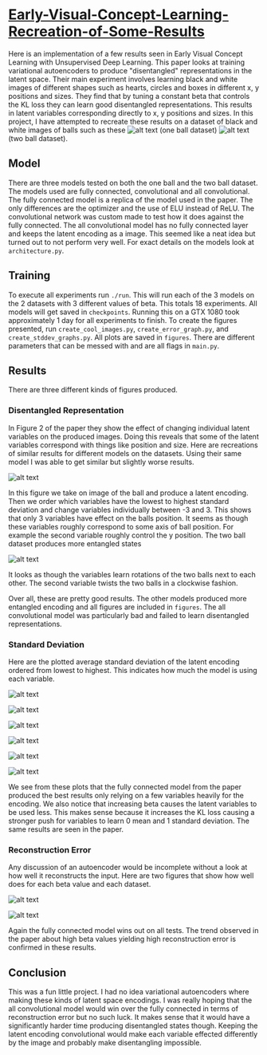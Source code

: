 # [Early-Visual-Concept-Learning-Recreation-of-Some-Results](https://arxiv.org/pdf/1606.05579v3.pdf)
Here is an implementation of a few results seen in Early Visual Concept Learning with Unsupervised Deep Learning. This paper looks at training variational autoencoders to produce "disentangled" representations in the latent space. Their main experiment involves learning black and white images of different shapes such as hearts, circles and boxes in different x, y positions and sizes. They find that by tuning a constant beta that controls the KL loss they can learn good disentangled representations. This results in latent variables corresponding directly to x, y positions and sizes. In this project, I have attempted to recreate these results on a dataset of black and white images of balls such as these ![alt text](https://github.com/loliverhennigh/Early-Visual-Concept-Learning-Recreation-of-Some-Results/blob/master/figures/real_balls_one_balls.jpg) (one ball dataset) ![alt text](https://github.com/loliverhennigh/Early-Visual-Concept-Learning-Recreation-of-Some-Results/blob/master/figures/real_balls_two_balls.jpg) (two ball dataset).

## Model

There are three models tested on both the one ball and the two ball dataset. The models used are fully connected, convolutional and all convolutional. The fully connected model is a replica of the model used in the paper. The only differences are the optimizer and the use of ELU instead of ReLU. The convolutional network was custom made to test how it does against the fully connected. The all convolutional model has no fully connected layer and keeps the latent encoding as a image. This seemed like a neat idea but turned out to not perform very well. For exact details on the models look at `architecture.py`.

## Training

To execute all experiments run `./run`. This will run each of the 3 models on the 2 datasets with 3 different values of beta. This totals 18 experiments. All models will get saved in `checkpoints`. Running this on a GTX 1080 took approximately 1 day for all experiments to finish. To create the figures presented, run `create_cool_images.py`, `create_error_graph.py`, and `create_stddev_graphs.py`. All plots are saved in `figures`. There are different parameters that can be messed with and are all flags in `main.py`.

## Results

There are three different kinds of figures produced.

### Disentangled Representation

In Figure 2 of the paper they show the effect of changing individual latent variables on the produced images. Doing this reveals that some of the latent variables correspond with things like position and size. Here are recreations of similar results for different models on the datasets. Using their same model I was able to get similar but slightly worse results.

![alt text](https://github.com/loliverhennigh/Early-Visual-Concept-Learning-Recreation-of-Some-Results/blob/master/figures/heat_map_model_fully_connected_num_balls_1_beta_1.0.png)

In this figure we take on image of the ball and produce a latent encoding. Then we order which variables have the lowest to highest standard deviation and change variables individually between -3 and 3. This shows that only 3 variables have effect on the balls position. It seems as though these variables roughly correspond to some axis of ball position. For example the second variable roughly control the y position. The two ball dataset produces more entangled states

![alt text](https://github.com/loliverhennigh/Early-Visual-Concept-Learning-Recreation-of-Some-Results/blob/master/figures/heat_map_model_fully_connected_num_balls_2_beta_1.0.png)

It looks as though the variables learn rotations of the two balls next to each other. The second variable twists the two balls in a clockwise fashion.

Over all, these are pretty good results. The other models produced more entangled encoding and all figures are included in `figures`. The all convolutional model was particularly bad and failed to learn disentangled representations.

### Standard Deviation

Here are the plotted average standard deviation of the latent encoding ordered from lowest to highest. This indicates how much the model is using each variable.

![alt text](https://github.com/loliverhennigh/Early-Visual-Concept-Learning-Recreation-of-Some-Results/blob/master/figures/one_ball_stddev_fully_connected.png)

![alt text](https://github.com/loliverhennigh/Early-Visual-Concept-Learning-Recreation-of-Some-Results/blob/master/figures/one_ball_stddev_conv.png)

![alt text](https://github.com/loliverhennigh/Early-Visual-Concept-Learning-Recreation-of-Some-Results/blob/master/figures/one_ball_stddev_all_conv.png)

![alt text](https://github.com/loliverhennigh/Early-Visual-Concept-Learning-Recreation-of-Some-Results/blob/master/figures/two_ball_stddev_fully_connected.png)

![alt text](https://github.com/loliverhennigh/Early-Visual-Concept-Learning-Recreation-of-Some-Results/blob/master/figures/two_ball_stddev_conv.png)

![alt text](https://github.com/loliverhennigh/Early-Visual-Concept-Learning-Recreation-of-Some-Results/blob/master/figures/two_ball_stddev_all_conv.png)

We see from these plots that the fully connected model from the paper produced the best results only relying on a few variables heavily for the encoding. We also notice that increasing beta causes the latent variables to be used less. This makes sense because it increases the KL loss causing a stronger push for variables to learn 0 mean and 1 standard deviation. The same results are seen in the paper.

### Reconstruction Error

Any discussion of an autoencoder would be incomplete without a look at how well it reconstructs the input. Here are two figures that show how well does for each beta value and each dataset. 

![alt text](https://github.com/loliverhennigh/Early-Visual-Concept-Learning-Recreation-of-Some-Results/blob/master/figures/one_ball_reconstruction_loss.png)

![alt text](https://github.com/loliverhennigh/Early-Visual-Concept-Learning-Recreation-of-Some-Results/blob/master/figures/two_ball_reconstruction_loss.png)

Again the fully connected model wins out on all tests. The trend observed in the paper about high beta values yielding high reconstruction error is confirmed in these results.

## Conclusion

This was a fun little project. I had no idea variational autoencoders where making these kinds of latent space encodings. I was really hoping that the all convolutional model would win over the fully connected in terms of reconstruction error but no such luck. It makes sense that it would have a significantly harder time producing disentangled states though. Keeping the latent encoding convolutional would make each variable effected differently by the image and probably make disentangling impossible.



